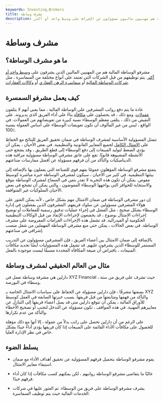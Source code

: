 ```yaml
---
keywords: Investing,Brokers
title: مشرف وساطة
description: مشرفو السمسرة هم مهنيون ماليون مسؤولون عن الإشراف على وسيط واحد أو أكثر.
---
```


# مشرف وساطة
## ما هو مشرف الوساطة؟

مشرفو الوساطة المالية هم من المهنيين الماليين الذين يشرفون على [وسيط واحد أو أكثر](/broker). يتم توظيفهم من قبل الشركات التي تعتمد على أنواع مختلفة من السماسرة ، مثل [شركات الوساطة المالية](/brokerage-company) أو [سماسرة الرهن العقاري](/mortgagebroker) أو [وكالات العقارات](/realestateagent).

## كيف يعمل مشرفو السمسرة

عادة ما يتم دفع رواتب المشرفين على الوساطة المالية ، مما يعني أنهم لا يتلقون [عمولات](/commission). ومع ذلك ، قد يحصلون على [مكافأة](/bonus) بناءً على أداء الفريق الذي يديرونه. على النقيض من ذلك ، يتلقى معظم الوسطاء نسبة كبيرة من تعويضاتهم من العمولات. في الواقع ، ليس من غير المألوف أن تكون تعويضات الوسطاء على أساس العمولة بنسبة 100٪.

تتمثل المسؤولية الأساسية لمشرف الوساطة في ضمان تحقيق الفريق للنتائج مع الحفاظ على [الامتثال الكامل](/compliancedepartment) لجميع المعايير القانونية والتنظيمية. في بعض الأحيان ، يمكن أن يؤدي الضغط لتوليد المبيعات إلى دفع الوسطاء إلى قطع الطريق ، وقد يشجع حتى الأنشطة المشبوهة قانونًا. تقع على عاتق مشرفي الوساطة مسؤولية مراقبة هذه الديناميكيات والتأكد من أن فرقهم مسؤولة عن أفضل ممارسات صناعتهم.

يتمتع مشرفو الوساطة المؤهلون عمومًا بفهم قوي للصناعة التي يعملون بها بالإضافة إلى بيئتها التنظيمية. في كثير من الأحيان ، سيكون لمشرفي الوساطة خبرة مباشرة كوسيط مفوض. يمكن أن تكون هذه التجربة لا تقدر بثمن في السماح لمشرف الوساطة بتوقع والاستجابة للحوافز التي يواجهها الوسطاء المفوضون ، والتي يمكن أن تشجع في بعض الأحيان السلوكيات غير المتوافقة.

إن دور مشرفي الوساطة في ضمان الامتثال مهم بشكل خاص ، لأنه يمكن العثور على هؤلاء المشرفين مسؤولين عن سلوك فريقهم. المشرفون الذين يفشلون في إدارة الوسطاء بشكل صحيح ، مثل الفشل في إجراء عمليات تدقيق رسمية للمعاملات أو توضيح إجراءات الامتثال بوضوح ، قد يخضعون لإجراءات الإنفاذ من قبل الوكالات التنظيمية الحكومية أو الفيدرالية. قد تشمل هذه الإجراءات الغرامات المفروضة على مشرف الوساطة. في بعض الحالات ، يمكن حتى منع مشرفي الوساطة المهملين من شغل منصب إشرافي في صناعتهم.

بالإضافة إلى ضمان الامتثال بين أعضاء الفريق ، فإن المشرفين مسؤولون عن التدريب المستمر للوسطاء الذين يشرفون عليهم. قد تشمل هذه المسؤوليات أيضًا تحديد مكافآت المبيعات ، بافتراض أن صيغة المكافأة المحددة مسبقًا ليست موجودة بالفعل.

## مثال من العالم الحقيقي لمشرف وساطة

دارلين هي مشرفة وساطة تعمل في XYZ Financial ، حيث تشرف على فريق من ستة وسطاء في البورصة.

بصفتها مشرفًا ، فإن دارلين مسؤولة عن الحفاظ على سياسات الامتثال الخاصة بـ XYZ والتأكد من فهمها ومتابعتها من قبل فريقها. بسبب خبرتها السابقة في العمل كوسيط للأوراق المالية ، يمكن أن تتوقع دارلين متى قد يميل أعضاء فريقها إلى التنازل عن معاييرهم المهنية. في هذه المواقف ، تكون مسؤولة عن التدخل لتجنب أو تصحيح الأخطاء والتأكد من عدم تكرارها.

على الرغم من أن دارلين تحصل على راتب بدلاً من عمولة ، إلا أنها مع ذلك مؤهلة للحصول على مكافآت الأداء القائمة على المبيعات إذا كان فريقها يؤدي أداءً جيدًا بشكل خاص في نظر الإدارة العليا.

## يسلط الضوء

- يقوم مشرفو الوساطة بتحميل فرقهم المسؤولية عن تحقيق أهداف الأداء مع ضمان استيفاء معايير الامتثال.

- غالبًا ما يتقاضى مشرفو الوساطة رواتبهم ، لكن يمكنهم كسب مكافآت إذا كان أداء فرقهم جيدًا.

- يشرف مشرفو الوساطة على فريق من الوسطاء. تم العثور عليها في شركات الخدمات المالية حيث يتم توظيف السماسرة.

